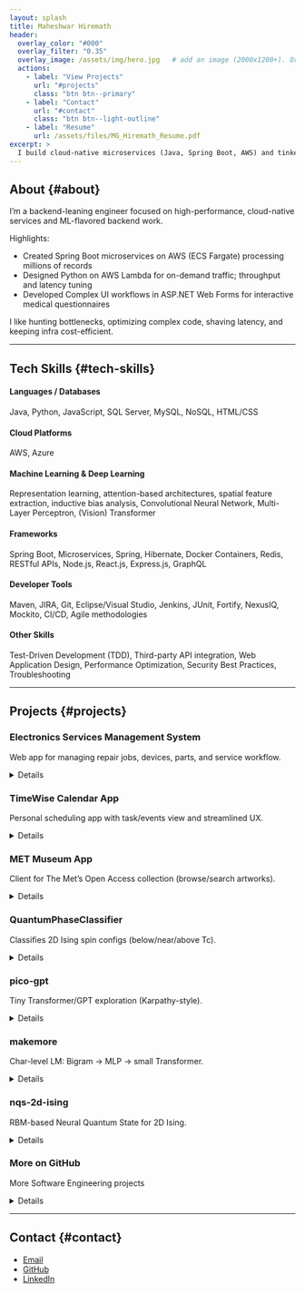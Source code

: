 ```yaml
---
layout: splash
title: Maheshwar Hiremath
header:
  overlay_color: "#000"
  overlay_filter: "0.35"
  overlay_image: /assets/img/hero.jpg   # add an image (2000x1200+). Or remove this line.
  actions:
    - label: "View Projects"
      url: "#projects"
      class: "btn btn--primary"
    - label: "Contact"
      url: "#contact"
      class: "btn btn--light-outline"
    - label: "Resume"
      url: /assets/files/MG_Hiremath_Resume.pdf
excerpt: >
  I build cloud-native microservices (Java, Spring Boot, AWS) and tinker with deep neural networks for Quantum Physics and NLP.
---
```

## About {#about}

I’m a backend-leaning engineer focused on high-performance, cloud-native services and ML-flavored backend work.  

Highlights:
- Created Spring Boot microservices on AWS (ECS Fargate) processing millions of records
- Designed Python on AWS Lambda for on-demand traffic; throughput and latency tuning
- Developed Complex UI workflows in ASP.NET Web Forms for interactive medical questionnaires

I like hunting bottlenecks, optimizing complex code, shaving latency, and keeping infra cost-efficient.

---

<div class="soft-gradient"></div>

## Tech Skills {#tech-skills}

<div class="tech-skills">
  <div class="skill-group">
    <h4>Languages / Databases</h4>
    <p>Java, Python, JavaScript, SQL Server, MySQL, NoSQL, HTML/CSS</p>
  </div>
  <div class="skill-group">
    <h4>Cloud Platforms</h4>
    <p>AWS, Azure</p>
  </div>
  <div class="skill-group">
    <h4>Machine Learning & Deep Learning</h4>
    <p>Representation learning, attention-based architectures, spatial feature extraction, inductive bias analysis, Convolutional Neural Network, Multi-Layer Perceptron, (Vision) Transformer</p>
  </div>
  <div class="skill-group">
    <h4>Frameworks</h4>
    <p>Spring Boot, Microservices, Spring, Hibernate, Docker Containers, Redis, RESTful APIs, Node.js, React.js, Express.js, GraphQL</p>
  </div>
  <div class="skill-group">
    <h4>Developer Tools</h4>
    <p>Maven, JIRA, Git, Eclipse/Visual Studio, Jenkins, JUnit, Fortify, NexusIQ, Mockito, CI/CD, Agile methodologies</p>
  </div>
  <div class="skill-group">
    <h4>Other Skills</h4>
    <p>Test-Driven Development (TDD), Third-party API integration, Web Application Design, Performance Optimization, Security Best Practices, Troubleshooting</p>
  </div>
</div>

---

## Projects {#projects}
<!-- Electronics Services Management System -->
<div class="card">
  <h3>Electronics Services Management System</h3>
  <p class="blurb">Web app for managing repair jobs, devices, parts, and service workflow.</p>
  <details>
    <summary><span>Details</span><i class="chev"></i></summary>
    <ul>
      <li>Ticketing for repairs, customer/device intake, status tracking</li>
      <li>Parts & inventory notes, technician workflow</li>
      <li>Clean, developer-friendly structure</li>
    </ul>
    <p>
      <a class="btn btn--primary" href="https://github.com/mghiremath/Electronics-service-management-system" target="_blank" rel="noopener">View Code</a>
    </p>
    <div class="tags"><span>Full-stack</span><span>Web App</span><span>CRUD</span></div>
  </details>
</div>

<!-- TimeWise Calendar App -->
<div class="card">
  <h3>TimeWise Calendar App</h3>
  <p class="blurb">Personal scheduling app with task/events view and streamlined UX.</p>
  <details>
    <summary><span>Details</span><i class="chev"></i></summary>
    <ul>
      <li>Calendar + tasks in a single timeline</li>
      <li>Fast add/edit for events, reminders</li>
      <li>Mobile-friendly layout</li>
    </ul>
    <p>
      <a class="btn btn--primary" href="https://github.com/mghiremath/TimeWise_Calendar_App" target="_blank" rel="noopener">View Code</a>
    </p>
    <div class="tags"><span>Calendar</span><span>Tasks</span><span>UI/UX</span></div>
  </details>
</div>

<!-- MET Museum App -->
<div class="card">
  <h3>MET Museum App</h3>
  <p class="blurb">Client for The Met’s Open Access collection (browse/search artworks).</p>
  <details>
    <summary><span>Details</span><i class="chev"></i></summary>
    <ul>
      <li>Uses The Met’s Open Access API/CSV data</li>
      <li>Artwork search, details view, and images where permitted</li>
      <li>Focus on clean data handling and display</li>
    </ul>
    <p>
      <a class="btn btn--primary" href="https://github.com/mghiremath/MET_Museum_App" target="_blank" rel="noopener">View Code</a>
    </p>
    <div class="tags"><span>API</span><span>Open Data</span><span>Frontend</span></div>
  </details>
</div>
<div class="card-grid">
  <!-- QuantumPhaseClassifier -->
  <div class="card">
    <h3>QuantumPhaseClassifier</h3>
    <p class="blurb">Classifies 2D Ising spin configs (below/near/above Tc).</p>
    <details>
      <summary><span>Details</span><i class="chev"></i></summary>
      <ul>
        <li>MLP, CNN, ViT on synthetic lattices; phase transition detection</li>
        <li>Confusion matrix & accuracy curves; literature-aligned setup</li>
        <li>References Carrasquilla & Melko (2017)</li>
      </ul>
      <p><a class="btn btn--primary" href="https://github.com/mghiremath/QuantumPhaseClassifier" target="_blank" rel="noopener">View Code</a></p>
      <div class="tags"><span>Python</span><span>PyTorch</span><span>CNN</span><span>MLP</span><span>2-d Ising Lattice</span><span>Vision Transformer</span></div>
    </details>
  </div>

  <!-- pico-gpt -->
  <div class="card">
    <h3>pico-gpt</h3>
    <p class="blurb">Tiny Transformer/GPT exploration (Karpathy-style).</p>
    <details>
      <summary><span>Details</span><i class="chev"></i></summary>
      <ul>
        <li>A tiny GPT to predict names using Transformer encoders</li>
        <li>Educational, step-by-step explanations</li>
      </ul>
      <p><a class="btn btn--primary" href="https://github.com/mghiremath/pico-gpt" target="_blank" rel="noopener">View Code</a></p>
      <div class="tags"><span>Multihead Attention</span><span>Transformer</span><span>PyTorch</span><span>LayerNorm</span></div>
    </details>
  </div>

  <!-- makemore -->
  <div class="card">
    <h3>makemore</h3>
    <p class="blurb">Char-level LM: Bigram → MLP → small Transformer.</p>
    <details>
      <summary><span>Details</span><i class="chev"></i></summary>
      <ul>
        <li>Trains on names; sampling CLI</li>
        <li>Progression mirrors Karpathy’s makemore</li>
        <li>Complete breakdown of makemore using MLP, auto gradients using back-propagation, batchNorms and activations</li> 
      </ul>
      <p><a class="btn btn--primary" href="https://github.com/mghiremath/makemore" target="_blank" rel="noopener">View Code</a></p>
      <div class="tags"><span>Activations</span><span>BatchNorm</span><span>BackPropagation</span><span>WaveNet</span></div>
    </details>
  </div>

  <!-- nqs-2d-ising -->
  <div class="card">
    <h3>nqs-2d-ising</h3>
    <p class="blurb">RBM-based Neural Quantum State for 2D Ising.</p>
    <details>
      <summary><span>Details</span><i class="chev"></i></summary>
      <ul>
        <li>RBM energy model + sampling; variational optimization</li>
        <li>Lightweight repo with figures</li>
      </ul>
      <p><a class="btn btn--primary" href="https://github.com/mghiremath/nqs-2d-ising" target="_blank" rel="noopener">View Code</a></p>
      <div class="tags"><span>Qiskit</span><span>Restricted Boltzman Machine</span><span>Markov Chain</span><span>Quantum Wavefunction</span><span>Monte Carlo</span></div>
    </details>
  </div>
  
  <!-- more -->
  <div class="card">
    <h3>More on GitHub</h3>
    <p class="blurb">More Software Engineering projects</p>
    <details>
      <p>End to end MERN stack based experimental projects.</p>
      <p><a class="btn" href="https://github.com/mghiremath" target="_blank" rel="noopener">Visit Profile</a></p>
    </details>
  </div>
</div>

---

## Contact {#contact}
- <i class="fas fa-envelope"></i> [Email](mailto:mg.hiremath1996@gmail.com)
- <i class="fab fa-github"></i> [GitHub](https://github.com/mghiremath)
- <i class="fab fa-linkedin"></i> [LinkedIn](https://www.linkedin.com/in/mahesh-h)  

<div class="soft-gradient bottom"></div>
